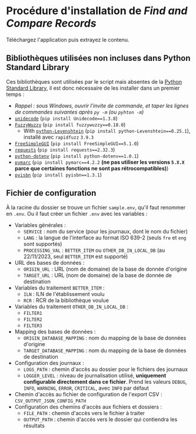 # Procédure d'installation de _Find and Compare Records_

Téléchargez l'application puis extrayez le contenu.

## Bibliothèques utilisées non incluses dans Python Standard Library

Ces bibliothèques sont utilisées par le script mais absentes de la [Python Standard Library](https://docs.python.org/3/library/), il est donc nécessaire de les installer dans un premier temps :

* _Rappel : sous Windows, ouvrir l'invite de commande, et taper les lignes de commandes suivantes après `py -m` (ou `pyhton -m`)_
* [`unidecode`](https://pypi.org/project/Unidecode/) (`pip install Unidecode==1.3.8`)
* [`FuzzyWuzzy`](https://pypi.org/project/fuzzywuzzy/) (`pip install fuzzywuzzy==0.18.0`)
  * With [`python-Levenshtein`](https://pypi.org/project/python-Levenshtein/) (`pip install python-Levenshtein==0.25.1`), installé avec `rapidfuzz` `3.9.3`
* [`FreeSimpleGUI`](https://pypi.org/project/FreeSimpleGUI/) (`pip install FreeSimpleGUI==5.1.0`)
* [`requests`](https://pypi.org/project/requests/) (`pip install requests==2.32.3`)
* [`python-dotenv`](https://pypi.org/project/python-dotenv/) (`pip install python-dotenv==1.0.1`)
* [`pymarc`](https://pypi.org/project/pymarc/) (`pip install pymarc==4.2.2` __(ne pas utiliser les versions `5.X.X` parce que certaines fonctions ne sont pas rétrocompatibles)__)
* [`pyisbn`](https://pypi.org/project/pyisbn) (`pip install pyisbn==1.3.1`)

## Fichier de configuration

À la racine du dossier se trouve un fichier `sample.env`, qu'il faut renommer en `.env`.
Ou il faut créer un fichier `.env` avec les variables :

* Variables générales :
    * `SERVICE` : nom du service (pour les journaux, dont le nom du fichier)
    * `LANG` : la langue de l'interface au format ISO 639-2 (seuls `fre` et `eng` sont supportés)
    * `PROCESSING_VAL` : `BETTER_ITEM` ou `OTHER_DB_IN_LOCAL_DB` (au 22/11/2023, seul `BETTER_ITEM` est supporté)
* URL des bases de données :
  * `ORIGIN_URL` : URL (nom de domaine) de la base de donnée d'origine
  * `TARGET_URL` : URL (nom de domaine) de la base de donnée de destination
* Variables du traitement `BETTER_ITEM` :
  * `ILN` : ILN de l'établissement voulu
  * `RCR` : RCR de la bibliothèque voulue
* Variables du traitement `OTHER_DB_IN_LOCAL_DB` :
  * `FILTER1`
  * `FILTER2`
  * `FILTER3`
* Mapping des bases de données :
  * `ORIGIN_DATABASE_MAPPING` : nom du mapping de la base de données d'origine
  * `TARGET_DATABASE_MAPPING` : nom du mapping de la base de données de destination
* Configuration des journaux :
  * `LOGS_PATH` : chemin d'accès au dossier pour le fichiers des journaux
  * `LOGGER_LEVEL` : niveau de journalisation utilisé, __uniquement configurable directement dans ce fichier__. Prend les valeurs `DEBUG`, `INFO`, `WARNING`, `ERROR`, `CRITICAL`, avec `INFO` par défaut
* Chemin d'accès au fichier de configuration de l'export CSV : `CSV_OUTPUT_JSON_CONFIG_PATH`
* Configuration des chemins d'accès aux fichiers et dossiers :
  * `FILE_PATH` : chemin d'accès vers le fichier à traiter
  * `OUTPUT_PATH` : chemin d'accès vers le dossier qui contiendra les résultats
